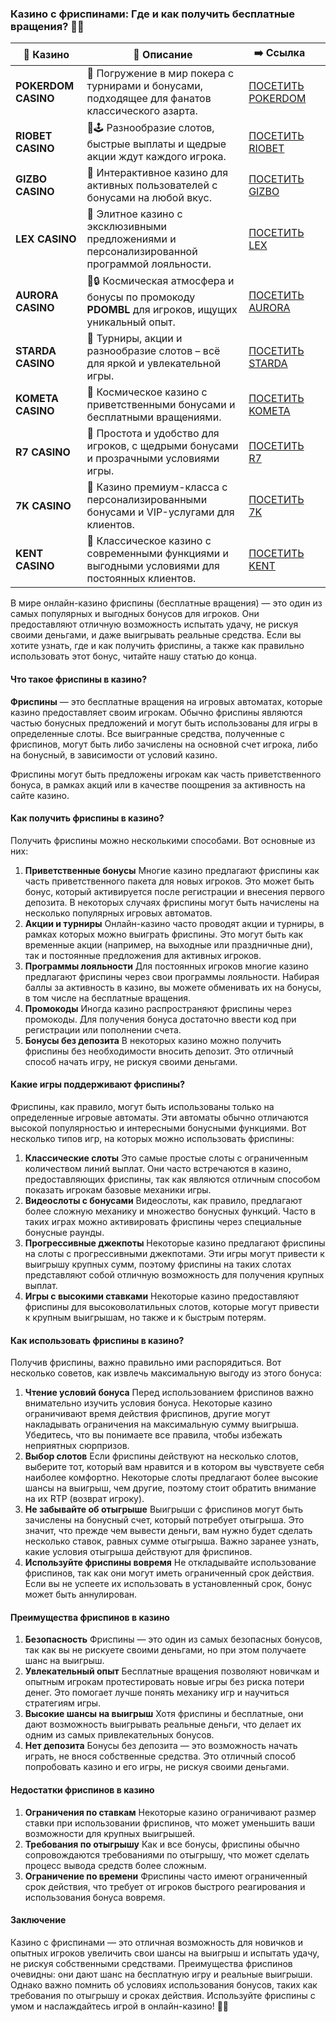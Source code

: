 ### Казино с фриспинами: Где и как получить бесплатные вращения? 🎰💸
| 🎰 Казино           | 📜 Описание                                                                                       | ➡️ Ссылка                                                                                          |   |
| ------------------- | ------------------------------------------------------------------------------------------------- | -------------------------------------------------------------------------------------------------- | - |
| **POKERDOM CASINO** | 🎲 Погружение в мир покера с турнирами и бонусами, подходящее для фанатов классического азарта.   | [ПОСЕТИТЬ POKERDOM](https://brandplay.link/FwVc4f)                                                 |   |
| **RIOBET CASINO**   | 🌟🕹️ Разнообразие слотов, быстрые выплаты и щедрые акции ждут каждого игрока.                    | [ПОСЕТИТЬ RIOBET](https://brandplay.link/TnjsxFvH)                                                 |   |
| **GIZBO CASINO**    | 🚀 Интерактивное казино для активных пользователей с бонусами на любой вкус.                      | [ПОСЕТИТЬ GIZBO](https://brandplay.link/rvzLrVLp)                                                  |   |
| **LEX CASINO**      | 🎰 Элитное казино с эксклюзивными предложениями и персонализированной программой лояльности.      | [ПОСЕТИТЬ LEX](https://brandplay.link/VMqNXPFs)                                                    |   |
| **AURORA CASINO**   | 🌌🔒 Космическая атмосфера и бонусы по промокоду **PDOMBL** для игроков, ищущих уникальный опыт. | [ПОСЕТИТЬ AURORA](https://10trafic-stat2.com/click/668546556bcc6313411604bc/6766/13031/subaccount) |   |
| **STARDA CASINO**   | 🌠 Турниры, акции и разнообразие слотов – всё для яркой и увлекательной игры.                     | [ПОСЕТИТЬ STARDA](https://brandplay.link/HDcDrxLk)                                                 |   |
| **KOMETA CASINO**   | 💫 Космическое казино с приветственными бонусами и бесплатными вращениями.                        | [ПОСЕТИТЬ KOMETA](https://brandplay.link/jHzFFYGv)                                                 |   |
| **R7 CASINO**       | 🎯 Простота и удобство для игроков, с щедрыми бонусами и прозрачными условиями игры.              | [ПОСЕТИТЬ R7](https://brandplay.link/dByFXP7h)                                                     |   |
| **7K CASINO**       | 💎 Казино премиум-класса с персонализированными бонусами и VIP-услугами для клиентов.             | [ПОСЕТИТЬ 7K](https://brandplay.link/dd46bNgD)                                                     |   |
| **KENT CASINO**     | 🎲 Классическое казино с современными функциями и выгодными условиями для постоянных клиентов.    | [ПОСЕТИТЬ KENT](https://brandplay.link/XRH1g6Vb)                                                   

В мире онлайн-казино фриспины (бесплатные вращения) — это один из самых популярных и выгодных бонусов для игроков. Они предоставляют отличную возможность испытать удачу, не рискуя своими деньгами, и даже выигрывать реальные средства. Если вы хотите узнать, где и как получить фриспины, а также как правильно использовать этот бонус, читайте нашу статью до конца.

#### Что такое фриспины в казино?

**Фриспины** — это бесплатные вращения на игровых автоматах, которые казино предоставляет своим игрокам. Обычно фриспины являются частью бонусных предложений и могут быть использованы для игры в определенные слоты. Все выигранные средства, полученные с фриспинов, могут быть либо зачислены на основной счет игрока, либо на бонусный, в зависимости от условий казино.

Фриспины могут быть предложены игрокам как часть приветственного бонуса, в рамках акций или в качестве поощрения за активность на сайте казино.

#### Как получить фриспины в казино?

Получить фриспины можно несколькими способами. Вот основные из них:

1. **Приветственные бонусы**
   Многие казино предлагают фриспины как часть приветственного пакета для новых игроков. Это может быть бонус, который активируется после регистрации и внесения первого депозита. В некоторых случаях фриспины могут быть начислены на несколько популярных игровых автоматов.
2. **Акции и турниры**
   Онлайн-казино часто проводят акции и турниры, в рамках которых можно выиграть фриспины. Это могут быть как временные акции (например, на выходные или праздничные дни), так и постоянные предложения для активных игроков.
3. **Программы лояльности**
   Для постоянных игроков многие казино предлагают фриспины через свои программы лояльности. Набирая баллы за активность в казино, вы можете обменивать их на бонусы, в том числе на бесплатные вращения.
4. **Промокоды**
   Иногда казино распространяют фриспины через промокоды. Для получения бонуса достаточно ввести код при регистрации или пополнении счета.
5. **Бонусы без депозита**
   В некоторых казино можно получить фриспины без необходимости вносить депозит. Это отличный способ начать игру, не рискуя своими деньгами.

#### Какие игры поддерживают фриспины?

Фриспины, как правило, могут быть использованы только на определенные игровые автоматы. Эти автоматы обычно отличаются высокой популярностью и интересными бонусными функциями. Вот несколько типов игр, на которых можно использовать фриспины:

1. **Классические слоты**
   Это самые простые слоты с ограниченным количеством линий выплат. Они часто встречаются в казино, предоставляющих фриспины, так как являются отличным способом показать игрокам базовые механики игры.
2. **Видеослоты с бонусами**
   Видеослоты, как правило, предлагают более сложную механику и множество бонусных функций. Часто в таких играх можно активировать фриспины через специальные бонусные раунды.
3. **Прогрессивные джекпоты**
   Некоторые казино предлагают фриспины на слоты с прогрессивными джекпотами. Эти игры могут привести к выигрышу крупных сумм, поэтому фриспины на таких слотах представляют собой отличную возможность для получения крупных выплат.
4. **Игры с высокими ставками**
   Некоторые казино предоставляют фриспины для высоковолатильных слотов, которые могут привести к крупным выигрышам, но также и к быстрым потерям.

#### Как использовать фриспины в казино?

Получив фриспины, важно правильно ими распорядиться. Вот несколько советов, как извлечь максимальную выгоду из этого бонуса:

1. **Чтение условий бонуса**
   Перед использованием фриспинов важно внимательно изучить условия бонуса. Некоторые казино ограничивают время действия фриспинов, другие могут накладывать ограничения на максимальную сумму выигрыша. Убедитесь, что вы понимаете все правила, чтобы избежать неприятных сюрпризов.
2. **Выбор слотов**
   Если фриспины действуют на несколько слотов, выберите тот, который вам нравится и в котором вы чувствуете себя наиболее комфортно. Некоторые слоты предлагают более высокие шансы на выигрыш, чем другие, поэтому стоит обратить внимание на их RTP (возврат игроку).
3. **Не забывайте об отыгрыше**
   Выигрыши с фриспинов могут быть зачислены на бонусный счет, который потребует отыгрыша. Это значит, что прежде чем вывести деньги, вам нужно будет сделать несколько ставок, равных сумме отыгрыша. Важно заранее узнать, какие условия отыгрыша действуют для фриспинов.
4. **Используйте фриспины вовремя**
   Не откладывайте использование фриспинов, так как они могут иметь ограниченный срок действия. Если вы не успеете их использовать в установленный срок, бонус может быть аннулирован.

#### Преимущества фриспинов в казино

1. **Безопасность**
   Фриспины — это один из самых безопасных бонусов, так как вы не рискуете своими деньгами, но при этом получаете шанс на выигрыш.
2. **Увлекательный опыт**
   Бесплатные вращения позволяют новичкам и опытным игрокам протестировать новые игры без риска потери денег. Это помогает лучше понять механику игр и научиться стратегиям игры.
3. **Высокие шансы на выигрыш**
   Хотя фриспины и бесплатные, они дают возможность выигрывать реальные деньги, что делает их одним из самых привлекательных бонусов.
4. **Нет депозита**
   Бонусы без депозита — это возможность начать играть, не внося собственные средства. Это отличный способ попробовать казино и его игры, не рискуя своими деньгами.

#### Недостатки фриспинов в казино

1. **Ограничения по ставкам**
   Некоторые казино ограничивают размер ставки при использовании фриспинов, что может уменьшить ваши возможности для крупных выигрышей.
2. **Требования по отыгрышу**
   Как и все бонусы, фриспины обычно сопровождаются требованиями по отыгрышу, что может сделать процесс вывода средств более сложным.
3. **Ограничение по времени**
   Фриспины часто имеют ограниченный срок действия, что требует от игроков быстрого реагирования и использования бонуса вовремя.

#### Заключение

Казино с фриспинами — это отличная возможность для новичков и опытных игроков увеличить свои шансы на выигрыш и испытать удачу, не рискуя собственными средствами. Преимущества фриспинов очевидны: они дают шанс на бесплатную игру и реальные выигрыши. Однако важно помнить об условиях использования бонусов, таких как требования по отыгрышу и сроках действия. Используйте фриспины с умом и наслаждайтесь игрой в онлайн-казино! 🎰💸
